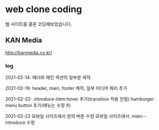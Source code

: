# web clone coding
웹 사이트를 클론 코딩해보았습니다.

## KAN Media
http://kanmedia.co.kr/

### log
2021-02-14: 헤더와 메인 섹션의 일부분 제작

2021-02-19: header, main, footer 제작, 일부 미디어 쿼리 추가

2021-02-22: .introduce-item:hover 추가(transition 적용 안됨)
            hamburger menu button 추가(메뉴는 수정 X)

2021-02-23 모바일 사이즈에서 문의 버튼 수정
           모바일 사이즈에서 .main--introduce 수정